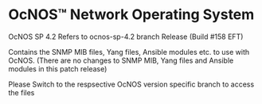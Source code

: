 # OcNOS™ Network Operating System 
OcNOS SP 4.2 Refers to ocnos-sp-4.2 branch Release (Build #158 EFT)

Contains the SNMP MIB files, Yang files, Ansible modules etc. to use with OcNOS. (There are no changes to SNMP MIB, Yang files and Ansible modules in this patch release)

Please Switch to the respsective OcNOS version specific branch to access the files 



